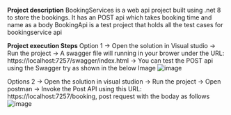 **Project description**
  BookingServices is a web api project built using .net 8 to store the bookings. It has an POST api which takes booking time and name as a body 
  BookingApi is a test project that holds all the test cases for bookingservice api

**Project execution Steps**
Option 1 
  -> Open the solution in Visual studio
  -> Run the project 
  -> A swagger file will running in your brower under the URL: https://localhost:7257/swagger/index.html
  -> You can test the POST api using the Swagger try as shown in the below Image 
      ![image](https://github.com/VeerendraKumarAkki/BookingServices/assets/35618097/9e08ada8-f71a-4c25-903f-d05a08abe2e4)

Options 2 
  -> Open the solution in visual studion 
  -> Run the project 
  -> Open postman 
  -> Invoke the Post API using this URL: https://localhost:7257/booking, post request with the boday as follows 
   ![image](https://github.com/VeerendraKumarAkki/BookingServices/assets/35618097/287d0b51-3a8c-43a3-945f-75fec690a02d)



